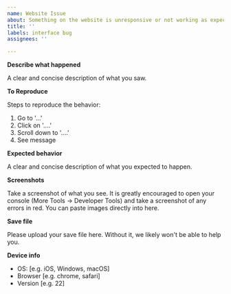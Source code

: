 ```yaml
---
name: Website Issue
about: Something on the website is unresponsive or not working as expected
title: ''
labels: interface bug
assignees: ''

---
```


**Describe what happened**

A clear and concise description of what you saw.

**To Reproduce**

Steps to reproduce the behavior:

1. Go to '...'
2. Click on '....'
3. Scroll down to '....'
4. See message

**Expected behavior**

A clear and concise description of what you expected to happen.

**Screenshots**

Take a screenshot of what you see. It is greatly encouraged to open your console (More Tools -> Developer Tools) and take a screenshot of any errors in red. You can paste images directly into here.

**Save file**

Please upload your save file here. Without it, we likely won't be able to help you.

**Device info**

- OS: [e.g. iOS, Windows, macOS]
- Browser [e.g. chrome, safari]
- Version [e.g. 22]
